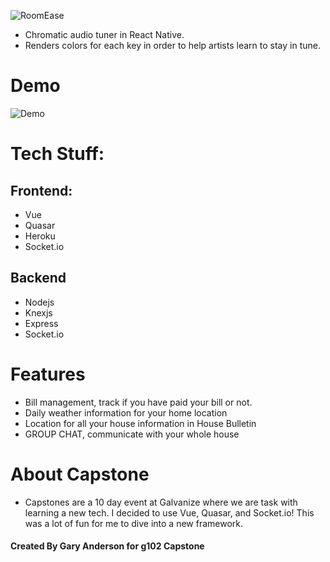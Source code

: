 ![RoomEase](~assets/capstonelogo.svg "RoomEase")
* Chromatic audio tuner in React Native.
* Renders colors for each key in order to help artists learn to stay in tune.

# Demo

![Demo](https://i.imgur.com/OJuoAqa.gifv "Demo")

# Tech Stuff:
## Frontend:
* Vue
* Quasar
* Heroku
* Socket.io

## Backend
* Nodejs
* Knexjs
* Express
* Socket.io

# Features
* Bill management, track if you have paid your bill or not.
* Daily weather information for your home location
* Location for all your house information in House Bulletin
* GROUP CHAT, communicate with your whole house

# About Capstone
* Capstones are a 10 day event at Galvanize where we are task with learning a new tech. I decided to use Vue, Quasar, and Socket.io! This was a lot of fun for me to dive into a new framework.


#### Created By Gary Anderson for g102 Capstone